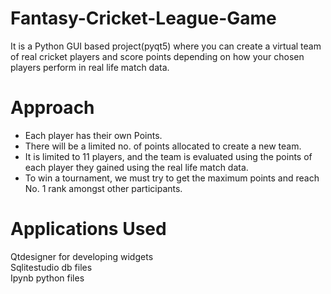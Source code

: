 # Fantasy-Cricket-League-Game
It is a Python GUI based project(pyqt5) where you can create a virtual team of real cricket players and score points depending on how your chosen players perform in real life match data.

# Approach
- Each player has their own Points.
- There will be a limited no. of points allocated to create a new team.
- It is limited to 11 players, and the team is evaluated using the points of each player they gained using the real life match data. 
- To win a tournament, we must try to get the maximum points and reach No. 1 rank amongst other participants.



# Applications Used 
Qtdesigner for developing widgets <br/>
Sqlitestudio db files <br/>
Ipynb python files
